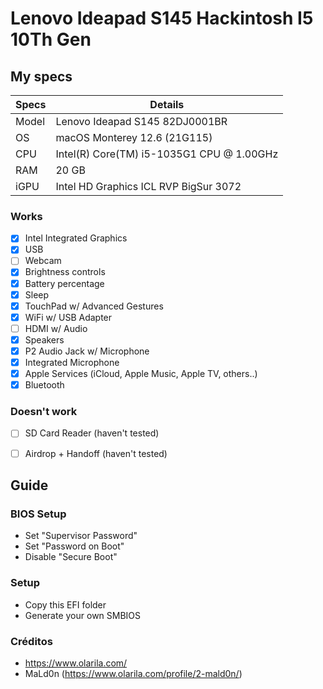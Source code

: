 # Lenovo Ideapad S145 Hackintosh I5 10Th Gen


## My specs

| Specs | Details |
|------------|-------------------------------|
| Model | Lenovo Ideapad S145 82DJ0001BR |
| OS | macOS Monterey 12.6 (21G115) |
| CPU | Intel(R) Core(TM) i5-1035G1 CPU @ 1.00GHz |
| RAM | 20 GB |
| iGPU | Intel HD Graphics ICL RVP BigSur 3072 |

### Works

- [x] Intel Integrated Graphics
- [x] USB
- [ ] Webcam
- [x] Brightness controls
- [x] Battery percentage
- [x] Sleep
- [x] TouchPad w/ Advanced Gestures
- [x] WiFi w/ USB Adapter
- [ ] HDMI w/ Audio
- [x] Speakers
- [x] P2 Audio Jack w/ Microphone
- [x] Integrated Microphone
- [x] Apple Services (iCloud, Apple Music, Apple TV, others..)
- [x] Bluetooth

### Doesn't work

- [ ] SD Card Reader (haven't tested)
- [ ] Airdrop + Handoff (haven't tested)


## Guide

### BIOS Setup

- Set "Supervisor Password"
- Set "Password on Boot"
- Disable "Secure Boot"

### Setup

- Copy this EFI folder
- Generate your own SMBIOS

### Créditos

- https://www.olarila.com/
- MaLd0n (https://www.olarila.com/profile/2-mald0n/)

